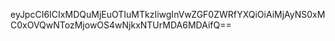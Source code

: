 eyJpcCI6ICIxMDQuMjEuOTIuMTkzIiwgInVwZGF0ZWRfYXQiOiAiMjAyNS0xMC0xOVQwNTozMjowOS4wNjkxNTUrMDA6MDAifQ==